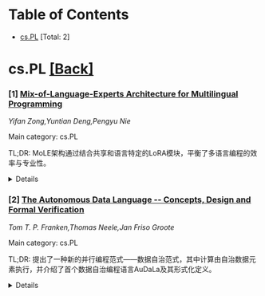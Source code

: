 <div id=toc></div>

# Table of Contents

- [cs.PL](#cs.PL) [Total: 2]


<div id='cs.PL'></div>

# cs.PL [[Back]](#toc)

### [1] [Mix-of-Language-Experts Architecture for Multilingual Programming](https://arxiv.org/abs/2506.18923)
*Yifan Zong,Yuntian Deng,Pengyu Nie*

Main category: cs.PL

TL;DR: MoLE架构通过结合共享和语言特定的LoRA模块，平衡了多语言编程的效率与专业性。


<details>
  <summary>Details</summary>
Motivation: 解决多语言编程中单一模型效率低或专用模型资源消耗大的问题。

Method: 使用基础模型、共享LoRA模块和语言特定LoRA模块，联合优化并动态路由。

Result: MoLE在参数效率上优于专用模型，在准确性上优于共享模型。

Conclusion: MoLE在多语言编程中实现了效率与性能的平衡。

Abstract: Large language models (LLMs) have demonstrated impressive capabilities in
aiding developers with tasks like code comprehension, generation, and
translation. Supporting multilingual programming -- i.e., coding tasks across
multiple programming languages -- typically requires either (1) finetuning a
single LLM across all programming languages, which is cost-efficient but
sacrifices language-specific specialization and performance, or (2) finetuning
separate LLMs for each programming language, which allows for specialization
but is computationally expensive and storage-intensive due to the duplication
of parameters. This paper introduces MoLE (Mix-of-Language-Experts), a novel
architecture that balances efficiency and specialization for multilingual
programming. MoLE is composed of a base model, a shared LoRA (low-rank
adaptation) module, and a collection of language-specific LoRA modules. These
modules are jointly optimized during the finetuning process, enabling effective
knowledge sharing and specialization across programming languages. During
inference, MoLE automatically routes to the language-specific LoRA module
corresponding to the programming language of the code token being generated.
Our experiments demonstrate that MoLE achieves greater parameter efficiency
compared to training separate language-specific LoRAs, while outperforming a
single shared LLM finetuned for all programming languages in terms of accuracy.

</details>


### [2] [The Autonomous Data Language -- Concepts, Design and Formal Verification](https://arxiv.org/abs/2506.19457)
*Tom T. P. Franken,Thomas Neele,Jan Friso Groote*

Main category: cs.PL

TL;DR: 提出了一种新的并行编程范式——数据自治范式，其中计算由自治数据元素执行，并介绍了首个数据自治编程语言AuDaLa及其形式化定义。


<details>
  <summary>Details</summary>
Motivation: 当前并行语言主要关注处理器和线程，导致数据处理复杂，与原始算法脱节，因此需要一种更自然的数据协作方式。

Method: 提出数据自治范式，开发AuDaLa语言，包括类型系统和操作语义，并通过示例展示其编程风格。

Result: AuDaLa编程更自然，支持并行程序的形式化验证。

Conclusion: 数据自治范式为并行编程提供了新思路，AuDaLa语言展示了其潜力。

Abstract: Nowadays, the main advances in computational power are due to parallelism.
However, most parallel languages have been designed with a focus on processors
and threads. This makes dealing with data and memory in programs hard, which
distances the implementation from its original algorithm. We propose a new
paradigm for parallel programming, the data-autonomous paradigm, where
computation is performed by autonomous data elements. Programs in this paradigm
are focused on making the data collaborate in a highly parallel fashion. We
furthermore present AuDaLa, the first data autonomous programming language, and
provide a full formalisation that includes a type system and operational
semantics. Programming in AuDaLa is very natural, as illustrated by examples,
albeit in a style very different from sequential and contemporary parallel
programming. Additionally, it lends itself for the formal verification of
parallel programs, which we demonstrate.

</details>
